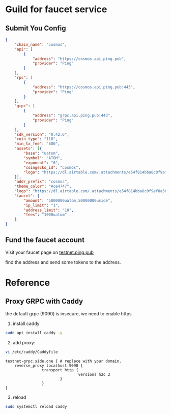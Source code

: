 # Guild for faucet service

## Submit You Config 

```json
{
    "chain_name": "cosmos",
    "api": [
        {
            "address": "https://cosmos.api.ping.pub", 
            "provider": "Ping"
        }
    ], 
    "rpc": [
        {
            "address": "https://cosmos.api.ping.pub:443", 
            "provider": "Ping"
        }
    ],
    "grpc": [
        {
            "address": "grpc.api.ping.pub:443", 
            "provider": "Ping"
        }
    ],
    "sdk_version": "0.42.6",
    "coin_type": "118",
    "min_tx_fee": "800",
    "assets": [{
        "base": "uatom",
        "symbol": "ATOM",
        "exponent": "6",
        "coingecko_id": "cosmos", 
        "logo": "https://dl.airtable.com/.attachments/e54f814bba8c0f9af8a3056020210de0/2d1155fb/cosmos-hub.svg"
    }],
    "addr_prefix": "cosmos",
    "theme_color": "#ce4747",
    "logo": "https://dl.airtable.com/.attachments/e54f814bba8c0f9af8a3056020210de0/2d1155fb/cosmos-hub.svg",
    "faucet": {
        "amount": "5000000uatom,50000000uside",
        "ip_limit": "1",
        "address_limit": "10",
        "fees": "1000uatom"
    }
}
```

## Fund the faucet account

Visit your faucet page on [testnet.ping.pub](https://testnet.ping.pub)

find the address and send some tokens to the address. 


# Reference

## Proxy GRPC with Caddy

the default grpc (9090) is insecure, we need to enable https

1. install caddy
```sh
sudo apt install caddy -y
```

2. add proxy:
```sh
vi /etc/caddy/Caddyfile
```
```caddy 
testnet-grpc.side.one { # replace with your domain.
	reverse_proxy localhost:9090 {
                transport http {
                                versions h2c 2
                        }
                }
}
```

3. reload
```sh
sudo systemctl reload caddy
```
